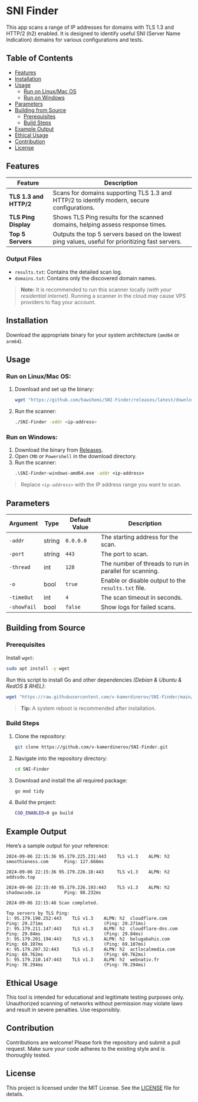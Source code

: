
# SNI Finder

This app scans a range of IP addresses for domains with TLS 1.3 and HTTP/2 (h2) enabled. It is designed to identify useful SNI (Server Name Indication) domains for various configurations and tests.

## Table of Contents
- [Features](#features)
- [Installation](#installation)
- [Usage](#usage)
  - [Run on Linux/Mac OS](#run-on-linuxmac-os)
  - [Run on Windows](#run-on-windows)
- [Parameters](#parameters)
- [Building from Source](#building-from-source)
  - [Prerequisites](#prerequisites)
  - [Build Steps](#build-steps)
- [Example Output](#example-output)
- [Ethical Usage](#ethical-usage)
- [Contribution](#contribution)
- [License](#license)

## Features

| Feature                | Description                                              |
|------------------------|----------------------------------------------------------|
| **TLS 1.3 and HTTP/2** | Scans for domains supporting TLS 1.3 and HTTP/2 to identify modern, secure configurations. |
| **TLS Ping Display**   | Shows TLS Ping results for the scanned domains, helping assess response times. |
| **Top 5 Servers**      | Outputs the top 5 servers based on the lowest ping values, useful for prioritizing fast servers. |

### Output Files
- `results.txt`: Contains the detailed scan log.
- `domains.txt`: Contains only the discovered domain names.

> **Note:** It is recommended to run this scanner locally _(with your residential internet)_. Running a scanner in the cloud may cause VPS providers to flag your account.

## Installation

Download the appropriate binary for your system architecture (`amd64` or `arm64`).

## Usage

### Run on Linux/Mac OS:

1. Download and set up the binary:
    ```bash
    wget "https://github.com/hawshemi/SNI-Finder/releases/latest/download/SNI-Finder-$(uname -s | tr A-Z a-z)-amd64" -O SNI-Finder && chmod +x SNI-Finder
    ```
2. Run the scanner:
    ```bash
    ./SNI-Finder -addr <ip-address>
    ```

### Run on Windows:

1. Download the binary from [Releases](https://github.com/hawshemi/SNI-Finder/releases/latest).
2. Open `CMD` or `Powershell` in the download directory.
3. Run the scanner:
    ```cmd
    .\SNI-Finder-windows-amd64.exe -addr <ip-address>
    ```

> Replace `<ip-address>` with the IP address range you want to scan.

## Parameters

| Argument       | Type    | Default Value | Description                                         |
|----------------|---------|---------------|-----------------------------------------------------|
| `-addr`        | string  | `0.0.0.0`     | The starting address for the scan.                  |
| `-port`        | string  | `443`         | The port to scan.                                   |
| `-thread`      | int     | `128`         | The number of threads to run in parallel for scanning. |
| `-o`           | bool    | `true`        | Enable or disable output to the `results.txt` file. |
| `-timeOut`     | int     | `4`           | The scan timeout in seconds.                        |
| `-showFail`    | bool    | `false`       | Show logs for failed scans.                         |

## Building from Source

### Prerequisites

Install `wget`:
```bash
sudo apt install -y wget
```

Run this script to install Go and other dependencies _(Debian & Ubuntu & RedOS $ RHEL)_:
```bash
wget "https://raw.githubusercontent.com/v-kamerdinerov/SNI-Finder/main/install-go.sh" -O install-go.sh && chmod +x install-go.sh && bash install-go.sh
```
> **Tip:** A system reboot is recommended after installation.

### Build Steps

1. Clone the repository:
    ```bash
    git clone https://github.com/v-kamerdinerov/SNI-Finder.git 
    ```
2. Navigate into the repository directory:
    ```bash
    cd SNI-Finder 
    ```
3. Download and install the all required package:
    ```bash
    go mod tidy
    ```
4. Build the project:
    ```bash
    CGO_ENABLED=0 go build
    ```

## Example Output

Here’s a sample output for your reference:

```
2024-09-06 22:15:36 95.179.225.231:443    TLS v1.3    ALPN: h2  smoothieness.com      Ping: 127.666ms                     

2024-09-06 22:15:36 95.179.226.18:443     TLS v1.3    ALPN: h2  addssdo.top           

2024-09-06 22:15:40 95.179.226.193:443    TLS v1.3    ALPN: h2  shadowcode.io         Ping: 88.232ms                      

2024-09-06 22:15:48 Scan completed.

Top servers by TLS Ping:
1: 95.179.190.252:443    TLS v1.3    ALPN: h2  cloudflare.com        Ping: 29.271ms                       (Ping: 29.271ms)
2: 95.179.211.147:443    TLS v1.3    ALPN: h2  cloudflare-dns.com    Ping: 29.84ms                        (Ping: 29.84ms)
3: 95.179.201.194:443    TLS v1.3    ALPN: h2  belugabahis.com       Ping: 69.107ms                       (Ping: 69.107ms)
4: 95.179.207.32:443     TLS v1.3    ALPN: h2  actlocalmedia.com     Ping: 69.762ms                       (Ping: 69.762ms)
5: 95.179.210.147:443    TLS v1.3    ALPN: h2  webnativ.fr           Ping: 70.294ms                       (Ping: 70.294ms)
```

## Ethical Usage

This tool is intended for educational and legitimate testing purposes only. Unauthorized scanning of networks without permission may violate laws and result in severe penalties. Use responsibly.

## Contribution

Contributions are welcome! Please fork the repository and submit a pull request. Make sure your code adheres to the existing style and is thoroughly tested.

## License

This project is licensed under the MIT License. See the [LICENSE](LICENSE) file for details.
